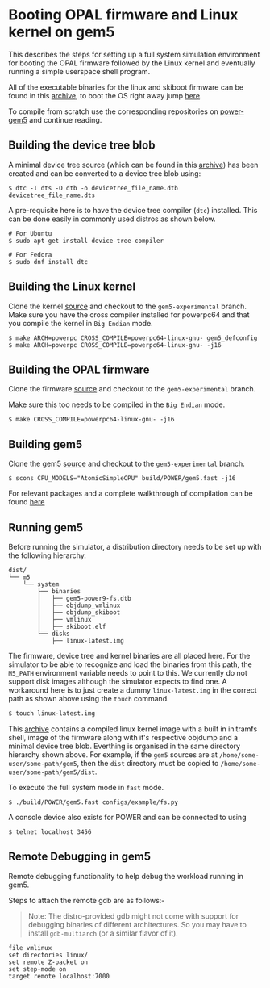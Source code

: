# Booting OPAL firmware and Linux kernel on gem5

This describes the steps for setting up a full system simulation environment for booting the OPAL firmware followed by the Linux kernel and eventually running a simple userspace shell program.


All of the executable binaries for the linux and skiboot firmware can be found in this [archive](https://github.com/power-gem5/gem5-support-package/raw/master/gem5-support-package.7z), to boot the OS right away jump [here](#running-gem5).

To compile from scratch use the corresponding repositories on [power-gem5](https://github.com/power-gem5) and continue reading.

## Building the device tree blob
A minimal device tree source (which can be found in this [archive](https://github.com/power-gem5/gem5-support-package/raw/master/gem5-support-package.7z)) has been created and can be converted to a device tree blob using:

```
$ dtc -I dts -O dtb -o devicetree_file_name.dtb devicetree_file_name.dts
```
A pre-requisite here is to have the device tree compiler (`dtc`) installed. This can be done easily in commonly used distros as shown below.
```
# For Ubuntu
$ sudo apt-get install device-tree-compiler

# For Fedora
$ sudo dnf install dtc
```

## Building the Linux kernel
Clone the kernel [source](https://github.com/power-gem5/linux/) and checkout to the `gem5-experimental` branch.
Make sure you have the cross compiler installed for powerpc64 and that you compile the kernel in `Big Endian` mode.

```
$ make ARCH=powerpc CROSS_COMPILE=powerpc64-linux-gnu- gem5_defconfig
$ make ARCH=powerpc CROSS_COMPILE=powerpc64-linux-gnu- -j16
```

## Building the OPAL firmware
Clone the firmware [source](https://github.com/power-gem5/skiboot) and checkout to the `gem5-experimental` branch.

Make sure this too needs to be compiled in the `Big Endian` mode. 

```
$ make CROSS_COMPILE=powerpc64-linux-gnu- -j16
```

## Building gem5
Clone the gem5 [source](https://github.com/power-gem5/gem5) and checkout to the `gem5-experimental` branch.
```
$ scons CPU_MODELS="AtomicSimpleCPU" build/POWER/gem5.fast -j16
```

For relevant packages and a complete walkthrough of compilation can be found [here](http://learning.gem5.org/book/part1/building.html)

## Running gem5

Before running the simulator, a distribution directory needs to be set up with the following hierarchy.

```
dist/
└── m5
    └── system
        ├── binaries
        │   ├── gem5-power9-fs.dtb
        │   ├── objdump_vmlinux
        │   ├── objdump_skiboot
        │   ├── vmlinux
        │   ├── skiboot.elf
        └── disks
            ├── linux-latest.img
```
The firmware, device tree and kernel binaries are all placed here. For the simulator to be able to recognize and load the binaries from this path, the `M5_PATH` environment variable needs to point to this. We currently do not support disk images although the simulator expects to find one. A workaround here is to just create a dummy `linux-latest.img` in the correct path as shown above using the `touch` command.
```sh
$ touch linux-latest.img
```

This [archive](https://github.com/power-gem5/gem5-support-package/raw/master/gem5-support-package.7z) contains a compiled linux kernel image with a built in initramfs shell, image of the firmware along with it's respective objdump and a minimal device tree blob. Everthing is organised in the same directory hierarchy shown above. For example, if the `gem5` sources are at `/home/some-user/some-path/gem5`, then the `dist` directory must be copied to `/home/some-user/some-path/gem5/dist`.

To execute the full system mode in `fast` mode.
```
$ ./build/POWER/gem5.fast configs/example/fs.py
```

A console device also exists for POWER and can be connected to using 

```
$ telnet localhost 3456
```

## Remote Debugging in gem5

Remote debugging functionality to help debug the workload running in gem5.

Steps to attach the remote gdb are as follows:-
> Note: The distro-provided gdb might not come with support for debugging binaries of different architectures. So you may have to install `gdb-multiarch` (or a similar flavor of it).

```
file vmlinux
set directories linux/
set remote Z-packet on
set step-mode on
target remote localhost:7000
```

